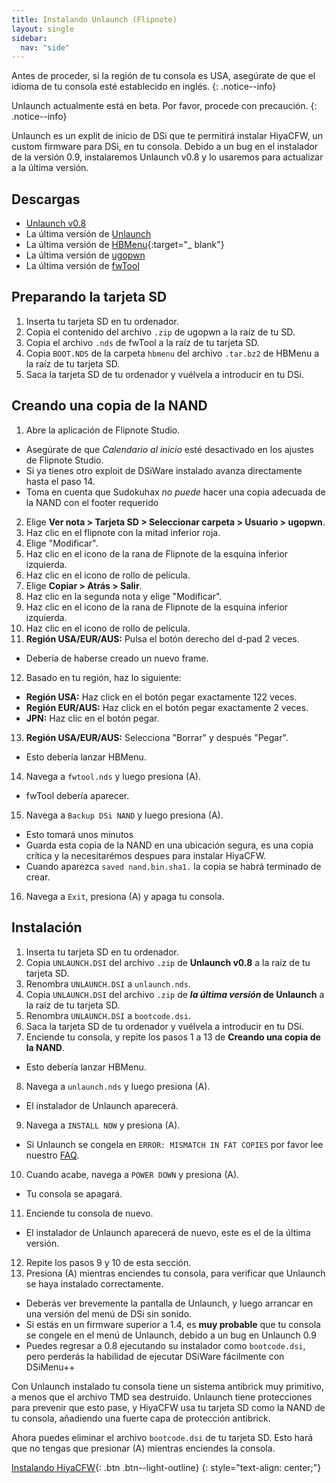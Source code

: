 ```yaml
---
title: Instalando Unlaunch (Flipnote)
layout: single
sidebar:
  nav: "side"
---
```

Antes de proceder, si la región de tu consola es USA, asegúrate de que el idioma de tu consola esté establecido en inglés.
{: .notice--info}

Unlaunch actualmente está en beta. Por favor, procede con precaución.
{: .notice--info}

Unlaunch es un explit de inicio de DSi que te permitirá instalar HiyaCFW, un custom firmware para DSi, en tu consola. Debido a un bug en el instalador de la versión 0.9, instalaremos Unlaunch v0.8 y lo usaremos para actualizar a la última versión.

## Descargas

- [Unlaunch v0.8](https://problemkaputt.de/unlau08.zip)
- La última versión de [Unlaunch](https://problemkaputt.de/unlaunch.zip)
- La última versión de [HBMenu](https://github.com/devkitPro/nds-hb-menu/releases/){:target="_ blank"}
- La última versión de [ugopwn](/guia_dsi/archivos/ugopwn.zip)
- La última versión de [fwTool](/guia_dsi/archivos/fwTool.nds)

## Preparando la tarjeta SD

1. Inserta tu tarjeta SD en tu ordenador.
2. Copia el contenido del archivo `.zip` de ugopwn a la raíz de tu SD.
3. Copia el archivo `.nds` de fwTool a la raíz de tu tarjeta SD.
4. Copia `BOOT.NDS` de la carpeta `hbmenu` del archivo `.tar.bz2` de HBMenu a la raíz de tu tarjeta SD.
5. Saca la tarjeta SD de tu ordenador y vuélvela a introducir en tu DSi.

## Creando una copia de la NAND

1. Abre la aplicación de Flipnote Studio.
  - Asegúrate de que *Calendario al inicio* esté desactivado en los ajustes de Flipnote Studio.
  - Si ya tienes otro exploit de DSiWare instalado avanza directamente hasta el paso 14.
  - Toma en cuenta que Sudokuhax *no puede* hacer una copia adecuada de la NAND con el footer requerido
2. Elige **Ver nota > Tarjeta SD > Seleccionar carpeta > Usuario > ugopwn**.
3. Haz clic en el flipnote con la mitad inferior roja.
4. Elige "Modificar".
5. Haz clic en el icono de la rana de Flipnote de la esquina inferior izquierda.
6. Haz clic en el icono de rollo de película.
7. Elige **Copiar > Atrás > Salir**.
8. Haz clic en la segunda nota y elige "Modificar".
9. Haz clic en el icono de la rana de Flipnote de la esquina inferior izquierda.
10. Haz clic en el icono de rollo de película.
11. **Región USA/EUR/AUS:** Pulsa el botón derecho del d-pad 2 veces.
  - Debería de haberse creado un nuevo frame.
12. Basado en tu región, haz lo siguiente:
  - **Región USA:** Haz click en el botón pegar exactamente 122 veces.
  - **Región EUR/AUS:** Haz click en el botón pegar exactamente 2 veces.
  - **JPN:** Haz clic en el botón pegar.
13. **Región USA/EUR/AUS:** Selecciona "Borrar" y después "Pegar".
  - Esto debería lanzar HBMenu.
14. Navega a `fwtool.nds` y luego presiona (A).
  - fwTool debería aparecer.
15. Navega a `Backup DSi NAND` y luego presiona (A).
  - Esto tomará unos minutos
  - Guarda esta copia de la NAND en una ubicación segura, es una copia crítica y la necesitarémos despues para instalar HiyaCFW.
  - Cuando aparezca `saved nand.bin.sha1.` la copia se habrá terminado de crear.
16. Navega a `Exit`, presiona (A) y apaga tu consola.

## Instalación

1. Inserta tu tarjeta SD en tu ordenador.
2. Copia `UNLAUNCH.DSI` del archivo `.zip` de **Unlaunch v0.8** a la raíz de tu tarjeta SD.
3. Renombra `UNLAUNCH.DSI` a `unlaunch.nds`.
4. Copia `UNLAUNCH.DSI` del archivo `.zip` de **_la última versión_ de Unlaunch** a la raíz de tu tarjeta SD.
5. Renombra `UNLAUNCH.DSI` a `bootcode.dsi`.
6. Saca la tarjeta SD de tu ordenador y vuélvela a introducir en tu DSi.
7. Enciende tu consola, y repite los pasos 1 a 13 de **Creando una copia de la NAND**.
  - Esto debería lanzar HBMenu.
8. Navega a `unlaunch.nds` y luego presiona (A).
  - El instalador de Unlaunch aparecerá.
9. Navega a `INSTALL NOW` y presiona (A).
  - Si Unlaunch se congela en `ERROR: MISMATCH IN FAT COPIES` por favor lee nuestro [FAQ](/help/faq).
10. Cuando acabe, navega a `POWER DOWN` y presiona (A).
  - Tu consola se apagará.
11. Enciende tu consola de nuevo.
  - El instalador de Unlaunch aparecerá de nuevo, este es el de la última versión.
12. Repite los pasos 9 y 10 de esta sección.
13. Presiona (A) mientras enciendes tu consola, para verificar que Unlaunch se haya instalado correctamente.
  - Deberás ver brevemente la pantalla de Unlaunch, y luego arrancar en una versión del menú de DSi sin sonido.
  - Si estás en un firmware superior a 1.4, es **muy probable** que tu consola se congele en el menú de Unlaunch, debido a un bug en Unlaunch 0.9
  - Puedes regresar a 0.8 ejecutando su instalador como `bootcode.dsi`, pero perderás la habilidad de ejecutar DSiWare fácilmente con DSiMenu++

Con Unlaunch instalado tu consola tiene un sistema antibrick muy primitivo, a menos que el archivo TMD sea destruido. Unlaunch tiene protecciones para prevenir que esto pase, y HiyaCFW usa tu tarjeta SD como la NAND de tu consola, añadiendo una fuerte capa de protección antibrick.

Ahora puedes eliminar el archivo `bootcode.dsi` de tu tarjeta SD. Esto hará que no tengas que presionar (A) mientras enciendes la consola.

[Instalando HiyaCFW](/guia_dsi/guía/instalando-hiyacfw){: .btn .btn--light-outline}
{: style="text-align: center;"}

